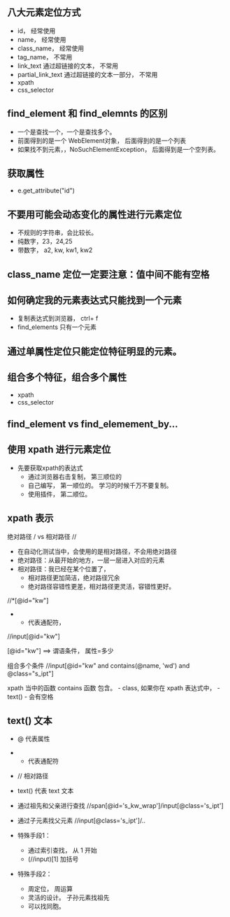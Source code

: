 ## 八大元素定位方式
- id， 经常使用
- name， 经常使用
- class_name， 经常使用
- tag_name， 不常用
- link_text  通过超链接的文本， 不常用
- partial_link_text 通过超链接的文本一部分， 不常用
- xpath
- css_selector


## find_element 和 find_elemnts 的区别
- 一个是查找一个，一个是查找多个。
- 前面得到的是一个 WebElement对象， 后面得到的是一个列表
- 如果找不到元素，，NoSuchElementException，  后面得到是一个空列表。


## 获取属性
- e.get_attribute("id")

## 不要用可能会动态变化的属性进行元素定位
- 不规则的字符串，会比较长。
- 纯数字，23，24,25
- 带数字， a2,  kw, kw1, kw2

## class_name 定位一定要注意：值中间不能有空格

## 如何确定我的元素表达式只能找到一个元素
- 复制表达式到浏览器， ctrl+ f
- find_elements 只有一个元素


## 通过单属性定位只能定位特征明显的元素。

## 组合多个特征，组合多个属性
- xpath
- css_selector

## find_element vs find_elemement_by...

## 使用 xpath 进行元素定位
- 先要获取xpath的表达式
    - 通过浏览器右击复制， 第三顺位的
    - 自己编写， 第一顺位的。 学习的时候千万不要复制。
    - 使用插件， 第二顺位。
    
## xpath 表示
绝对路径 /  vs 相对路径 //
- 在自动化测试当中，会使用的是相对路径，不会用绝对路径
- 绝对路径：从最开始的地方，一层一层进入对应的元素
- 相对路径：我已经在某个位置了，
    - 相对路径更加简洁，绝对路径冗余
    - 绝对路径容错性更差，相对路径更灵活，容错性更好。
    
//*[@id="kw"]
- * 代表通配符，

//input[@id="kw"]

[@id="kw"] ==> 谓语条件， 属性=多少


组合多个条件
//input[@id="kw" and contains(@name, 'wd') and @class="s_ipt"]

xpath 当中的函数
contains 函数 包含。
    - class, 如果你在 xpath 表达式中，
    - text() 
    - 会有空格
    
## text() 文本

- @ 代表属性
- * 代表通配符
- // 相对路径
- text() 代表 text 文本


- 通过祖先和父亲进行查找
//span[@id='s_kw_wrap']/input[@class='s_ipt']

- 通过子元素找父元素
//input[@class='s_ipt']/..


- 特殊手段1：
    - 通过索引查找， 从 1 开始
    - (//input)[1] 加括号
    
- 特殊手段2：
    - 周定位， 周运算
    - 灵活的设计。 子孙元素找祖先
    - 可以找同胞。

